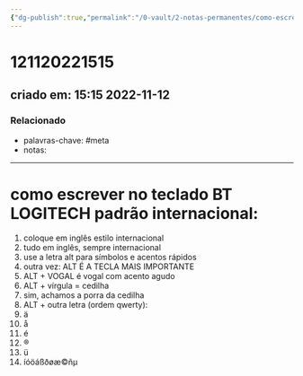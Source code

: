 ```yaml
---
{"dg-publish":true,"permalink":"/0-vault/2-notas-permanentes/como-escrever-no-teclado-bt-logitech-padrao-internacional/","tags":["permanente","meta"],"dgHomeLink":true,"dgShowLocalGraph":true,"dgShowFileTree":true,"dgEnableSearch":true}
---
```


# 121120221515
## criado em: 15:15 2022-11-12

### Relacionado
- palavras-chave: #meta 
- notas: 
---
# como escrever no teclado BT LOGITECH padrão internacional:
1. coloque em inglês estilo internacional
2. tudo em inglês, sempre internacional
3. use a letra alt para símbolos e acentos rápidos
4. outra vez: ALT É A TECLA MAIS IMPORTANTE
5. ALT + VOGAL é vogal com acento agudo
6. ALT + vírgula = cedilha
7. sim, achamos a porra da cedilha
8. ALT + outra letra (ordem qwerty):
9. ä
10. å
11. é
12. ®
13. ü
14. íóöáßðøæ©ñµ

